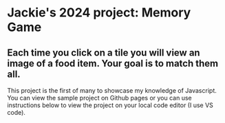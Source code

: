 # Jackie's 2024 project: Memory Game  
## Each time you click on a tile you will view an image of a food item. Your goal is to match them all.

This project is the first of many to showcase my knowledge of Javascript. You can view the sample project on Github pages or you can use instructions below 
to view the project on your local code editor (I use VS code). 

